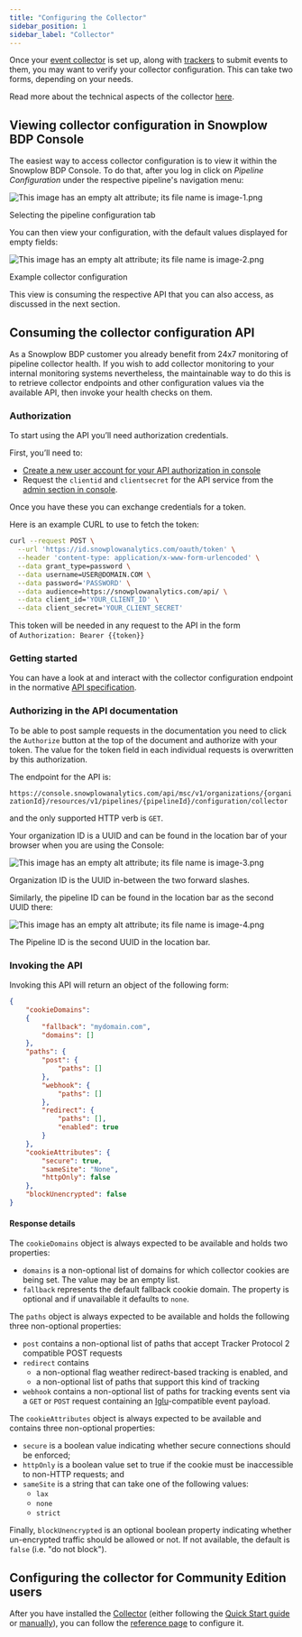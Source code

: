 ```yaml
---
title: "Configuring the Collector"
sidebar_position: 1
sidebar_label: "Collector"
---
```


Once your [event collector](docs/fundamentals/architecture-overview/index.md) is set up, along with [trackers](docs/sources/trackers/index.md) to submit events to them, you may want to verify your collector configuration. This can take two forms, depending on your needs.

Read more about the technical aspects of the collector [here](docs/api-reference/stream-collector/index.md).

## Viewing collector configuration in Snowplow BDP Console

The easiest way to access collector configuration is to view it within the Snowplow BDP Console. To do that, after you log in click on _Pipeline Configuration_ under the respective pipeline's navigation menu:

![This image has an empty alt attribute; its file name is image-1.png](images/image-1.png)

Selecting the pipeline configuration tab

You can then view your configuration, with the default values displayed for empty fields:

![This image has an empty alt attribute; its file name is image-2.png](images/image-2.png)

Example collector configuration

This view is consuming the respective API that you can also access, as discussed in the next section.

## Consuming the collector configuration API

As a Snowplow BDP customer you already benefit from 24x7 monitoring of pipeline collector health. If you wish to add collector monitoring to your internal monitoring systems nevertheless, the maintainable way to do this is to retrieve collector endpoints and other configuration values via the available API, then invoke your health checks on them.

### Authorization

To start using the API you’ll need authorization credentials.

First, you’ll need to:

- [Create a new user account for your API authorization in console](https://console.snowplowanalytics.com/users)
- Request the `clientid` and `clientsecret` for the API service from the [admin section in console](https://console.snowplowanalytics.com/credentials).

Once you have these you can exchange credentials for a token.

Here is an example CURL to use to fetch the token:

```bash
curl --request POST \
  --url 'https://id.snowplowanalytics.com/oauth/token' \
  --header 'content-type: application/x-www-form-urlencoded' \
  --data grant_type=password \
  --data username=USER@DOMAIN.COM \
  --data password='PASSWORD' \
  --data audience=https://snowplowanalytics.com/api/ \
  --data client_id='YOUR_CLIENT_ID' \
  --data client_secret='YOUR_CLIENT_SECRET'
```

This token will be needed in any request to the API in the form of `Authorization: Bearer {{token}}`

### Getting started

You can have a look at and interact with the collector configuration endpoint in the normative [API specification](https://console.snowplowanalytics.com/api/msc/v1/docs/index.html?url=/api/msc/v1/docs/docs.yaml#/configuration/getOrganizationsOrganizationidResourcesV1PipelinesPipelineidConfigurationCollector).

### Authorizing in the API documentation

To be able to post sample requests in the documentation you need to click the `Authorize` button at the top of the document and authorize with your token. The value for the token field in each individual requests is overwritten by this authorization.

The endpoint for the API is:

`https://console.snowplowanalytics.com/api/msc/v1/organizations/{organizationId}/resources/v1/pipelines/{pipelineId}/configuration/collector`

and the only supported HTTP verb is `GET`.

Your organization ID is a UUID and can be found in the location bar of your browser when you are using the Console:

![This image has an empty alt attribute; its file name is image-3.png](images/image-3.png)

Organization ID is the UUID in-between the two forward slashes.

Similarly, the pipeline ID can be found in the location bar as the second UUID there:

![This image has an empty alt attribute; its file name is image-4.png](images/image-4.png)

The Pipeline ID is the second UUID in the location bar.

### Invoking the API

Invoking this API will return an object of the following form:

```json
{
    "cookieDomains":
    {
        "fallback": "mydomain.com",
        "domains": []
    },
    "paths": {
        "post": {
            "paths": []
        },
        "webhook": {
            "paths": []
        },
        "redirect": {
            "paths": [],
            "enabled": true
        }
    },
    "cookieAttributes": {
        "secure": true,
        "sameSite": "None",
        "httpOnly": false
    },
    "blockUnencrypted": false
}
```

#### Response details

The `cookieDomains` object is always expected to be available and holds two properties:

- `domains` is a non-optional list of domains for which collector cookies are being set. The value may be an empty list.
- `fallback` represents the default fallback cookie domain. The property is optional and if unavailable it defaults to `none`.

The `paths` object is always expected to be available and holds the following three non-optional properties:

- `post` contains a non-optional list of paths that accept Tracker Protocol 2 compatible POST requests
- `redirect` contains
    - a non-optional flag weather redirect-based tracking is enabled, and
    - a non-optional list of paths that support this kind of tracking
- `webhook` contains a non-optional list of paths for tracking events sent via a `GET` or `POST` request containing an [Iglu](https://github.com/snowplow/iglu)\-compatible event payload.

The `cookieAttributes` object is always expected to be available and contains three non-optional properties:

- `secure` is a boolean value indicating whether secure connections should be enforced;
- `httpOnly` is a boolean value set to true if the cookie must be inaccessible to non-HTTP requests; and
- `sameSite` is a string that can take one of the following values:
    - `lax`
    - `none`
    - `strict`

Finally, `blockUnencrypted` is an optional boolean property indicating whether un-encrypted traffic should be allowed or not. If not available, the default is `false` (i.e. "do not block").

## Configuring the collector for Community Edition users

After you have installed the [Collector](docs/api-reference/stream-collector/index.md) (either following the [Quick Start guide](/docs/get-started/snowplow-community-edition/what-is-quick-start/index.md) or [manually](docs/api-reference/stream-collector/setup/index.md)), you can follow the [reference page](docs/api-reference/stream-collector/configure/index.md) to configure it.
